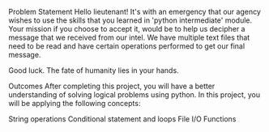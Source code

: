 Problem Statement
Hello lieutenant! It's with an emergency that our agency wishes to use the skills that you learned in 'python intermediate' module. Your mission if you choose to accept it, would be to help us decipher a message that we received from our intel. We have multiple text files that need to be read and have certain operations performed to get our final message.

Good luck. The fate of humanity lies in your hands.

Outcomes
After completing this project, you will have a better understanding of solving logical problems using python. In this project, you will be applying the following concepts:

String operations
Conditional statement and loops
File I/O
Functions
